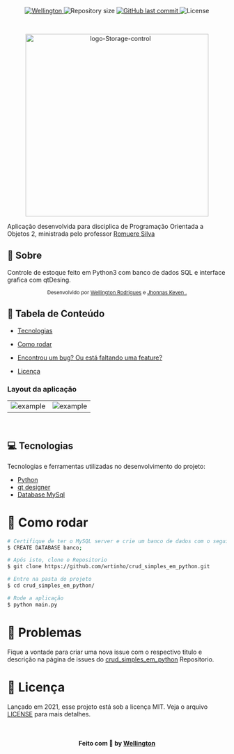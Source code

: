 

<p align="center">	
   <a href="https://www.linkedin.com/in/wellington123/">
      <img alt="Wellington" src="https://img.shields.io/badge/-Wellington123-5965e0?style=flat&logo=Linkedin&logoColor=white" />
   </a>
  <img alt="Repository size" src="https://img.shields.io/github/repo-size/wrtinho/crud_simples_em_python?color=5863d2">

  <a href="https://github.com/wrtinho/crud_simples_em_python/commits/master">
    <img alt="GitHub last commit" src="https://img.shields.io/github/last-commit/wrtinho/crud_simples_em_python?color=5863d2">
  </a> 
  <img alt="License" src="https://img.shields.io/badge/license-MIT-5965e0">

</p>
   <br>



<p align="center">
   <img src="https://github.com/wrtinho/crud_simples_em_python/blob/master/imagens/logo.png" alt="logo-Storage-control" width="420"/>

</p>

 
Aplicação desenvolvida para disciplica de Programação Orientada a Objetos 2, ministrada pelo professor  [Romuere Silva](https://github.com/romuere) 


## 📖 Sobre 


Controle de estoque feito em Python3 com banco de dados SQL e interface grafica com qtDesing.



<div align="center">
   <sub>Desenvolvido por 
    <a href="https://github.com/wrtinho">Wellington Rodrigues</a> e
    <a href="https://github.com/J-Keven">Jhonnas Keven
.</a>
  </sub>
</div>

## :pushpin: Tabela de Conteúdo

* [Tecnologias](#computer-tecnologias)
* [Como rodar](#construction_worker-como-rodar)
* [Encontrou um bug? Ou está faltando uma feature?](#bug-problemas)

* [Licença](#memo-licença)

### Layout da aplicação

|  |  |
|----------|----------|
| ![example](https://github.com/wrtinho/crud_simples_em_python/blob/master/imagens/gif1.gif) |  ![example](https://github.com/wrtinho/crud_simples_em_python/blob/master/imagens/gif2.gif) |


<br>

## :computer: Tecnologias
Tecnologias e ferramentas utilizadas no desenvolvimento do projeto:

* [Python](https://www.python.org/)
* [qt designer](https://pythonbasics.org/qt-designer-python/) 
* [Database MySql](https://www.w3schools.com/python/python_mysql_getstarted.asp) 



# :construction_worker: Como rodar

```bash
# Certifique de ter o MySQL server e crie um banco de dados com o seguinte comando:
$ CREATE DATABASE banco;

# Após isto, clone o Repositorio
$ git clone https://github.com/wrtinho/crud_simples_em_python.git

# Entre na pasta do projeto
$ cd crud_simples_em_python/ 

# Rode a aplicação
$ python main.py

```


# :bug: Problemas

Fique a vontade para criar uma nova issue com o respectivo titulo e descrição na página de issues do [crud_simples_em_python](https://github.com/wrtinho/crud_simples_em_python/issues) Repositorio.


# :memo: Licença

Lançado em 2021, esse projeto está sob a licença MIT. 
Veja o arquivo [LICENSE](./LICENSE) para mais detalhes.


<br>

<h4 align="center">
    Feito com 💜 by <a href="https://www.linkedin.com/in/wellington123/" target="_blank">Wellington </a>
</h4>

